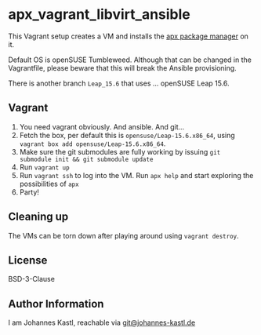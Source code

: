 # apx_vagrant_libvirt_ansible

This Vagrant setup creates a VM and installs the [apx package
manager](https://github.com/Vanilla-OS/apx) on it.

Default OS is openSUSE Tumbleweed. Although that can be changed in the
Vagrantfile, please beware that this will break the Ansible provisioning.

There is another branch `Leap_15.6` that uses ... openSUSE Leap 15.6.

## Vagrant

1. You need vagrant obviously. And ansible. And git...
1. Fetch the box, per default this is `opensuse/Leap-15.6.x86_64`, using
   `vagrant box add opensuse/Leap-15.6.x86_64`.
1. Make sure the git submodules are fully working by issuing `git submodule init
   && git submodule update`
1. Run `vagrant up`
1. Run `vagrant ssh` to log into the VM. Run `apx help` and start exploring the
   possibilities of `apx`
1. Party!

## Cleaning up

The VMs can be torn down after playing around using `vagrant destroy`.

## License

BSD-3-Clause

## Author Information

I am Johannes Kastl, reachable via git@johannes-kastl.de
